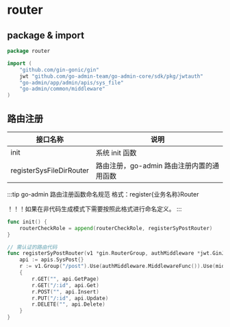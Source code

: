 # router

## package & import

```go
package router

import (
	"github.com/gin-gonic/gin"
	jwt "github.com/go-admin-team/go-admin-core/sdk/pkg/jwtauth"
	"go-admin/app/admin/apis/sys_file"
	"go-admin/common/middleware"
)
```

## 路由注册

| 接口名称                 | 说明                                      |
| ------------------------ | ----------------------------------------- |
| init                     | 系统 init 函数                            |
| registerSysFileDirRouter | 路由注册，go-admin 路由注册内置的通用函数 |

:::tip go-admin 路由注册函数命名规范
格式：register{业务名称}Router

！！！如果在非代码生成模式下需要按照此格式进行命名定义。
:::

```go
func init() {
	routerCheckRole = append(routerCheckRole, registerSyPostRouter)
}

// 需认证的路由代码
func registerSyPostRouter(v1 *gin.RouterGroup, authMiddleware *jwt.GinJWTMiddleware) {
	api := apis.SysPost{}
	r := v1.Group("/post").Use(authMiddleware.MiddlewareFunc()).Use(middleware.AuthCheckRole())
	{
		r.GET("", api.GetPage)
		r.GET("/:id", api.Get)
		r.POST("", api.Insert)
		r.PUT("/:id", api.Update)
		r.DELETE("", api.Delete)
	}
}
```

